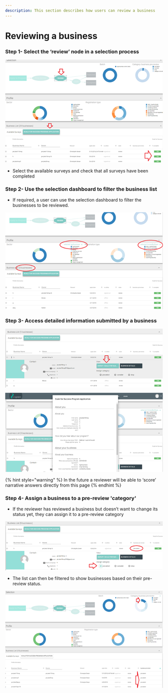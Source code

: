 ```yaml
---
description: This section describes how users can review a business
---
```


# Reviewing a business

### Step 1- Select the ‘review’ node in a selection process

![](../../../.gitbook/assets/image%20%2832%29.png)



* Select the available surveys and check that all surveys have been completed

### Step 2- Use the selection dashboard to filter the business list

* If required, a user can use the selection dashboard to filter the businesses to be reviewed.

![In this example only agribusinesses which are limited by shares have been selected](../../../.gitbook/assets/image%20%287%29.png)

### Step 3- Access detailed information submitted by a business

![](../../../.gitbook/assets/image%20%2817%29.png)



![](../../../.gitbook/assets/image%20%2838%29.png)

{% hint style="warning" %}
In the future a reviewer will be able to ‘score’ narrative answers directly from this page
{% endhint %}

### Step 4- Assign a business to a pre-review 'category'

* If the reviewer has reviewed a business but doesn’t want to change its status yet, they can assign it to a pre-review category

![In this example the business has been categorized as &apos;pre-selected&apos;](../../../.gitbook/assets/image%20%285%29.png)

* The list can then be filtered to show businesses based on their pre-review status.

![The example shows 4 businesses that have been &#x2018;pre-selected&#x2019;](../../../.gitbook/assets/image%20%2816%29.png)

